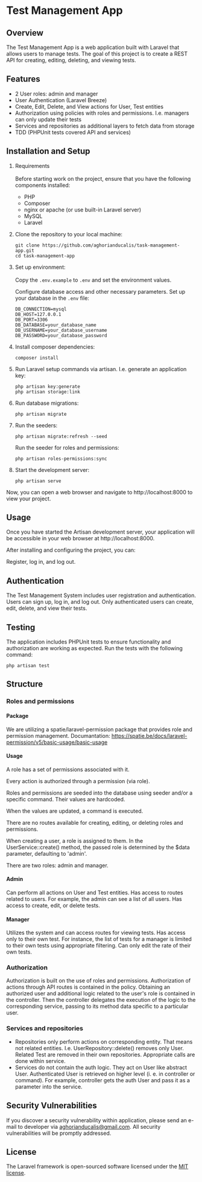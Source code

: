 # Test Management App

## Overview

The Test Management App is a web application built with Laravel that allows users to manage tests. 
The goal of this project is to create a REST API for creating, editing, deleting, and viewing tests.

## Features
- 2 User roles: admin and manager
- User Authentication (Laravel Breeze)
- Create, Edit, Delete, and View actions for User, Test entities
- Authorization using policies with roles and permissions. I.e. managers can only update their tests
- Services and repositories as additional layers to fetch data from storage
- TDD (PHPUnit tests covered API and services)

## Installation and Setup

1. Requirements
   <br><br>
   Before starting work on the project, ensure that you have the following components installed:
    - PHP
    - Composer
    - nginx or apache (or use built-in Laravel server)
    - MySQL
    - Laravel
2. Clone the repository to your local machine:
   ```shell
   git clone https://github.com/aghorianducalis/task-management-app.git
   cd task-management-app
   ```
3. Set up environment:
   <br><br>
   Copy the `.env.example` to `.env` and set the environment values.

   Configure database access and other necessary parameters. Set up your database in the `.env` file:
   ```shell
   DB_CONNECTION=mysql
   DB_HOST=127.0.0.1
   DB_PORT=3306
   DB_DATABASE=your_database_name
   DB_USERNAME=your_database_username
   DB_PASSWORD=your_database_password
   ```

4. Install composer dependencies:
    ```shell
    composer install
    ```
5. Run Laravel setup commands via artisan. I.e. generate an application key:
    ```shell
    php artisan key:generate
    php artisan storage:link
    ```
   
6. Run database migrations:
    ```shell
    php artisan migrate
    ```

7. Run the seeders:
   ```shell
   php artisan migrate:refresh --seed
   ```
   Run the seeder for roles and permissions:
   ```shell
   php artisan roles-permissions:sync
   ```

8. Start the development server:
   ```shell
   php artisan serve
   ```

Now, you can open a web browser and navigate to http://localhost:8000 to view your project.


## Usage

Once you have started the Artisan development server, your application will be accessible in your web browser at http://localhost:8000.

After installing and configuring the project, you can:

Register, log in, and log out.

## Authentication

The Test Management System includes user registration and authentication. Users can sign up, log in, and log out. Only authenticated users can create, edit, delete, and view their tests.

## Testing

The application includes PHPUnit tests to ensure functionality and authorization are working as expected. Run the tests with the following command:
   ```shell
   php artisan test
   ```

## Structure

### Roles and permissions

#### Package
We are utilizing a spatie/laravel-permission package that provides role and permission management.
Documantation: https://spatie.be/docs/laravel-permission/v5/basic-usage/basic-usage

#### Usage

A role has a set of permissions associated with it.

Every action is authorized through a permission (via role).

Roles and permissions are seeded into the database using seeder and/or a specific command. Their values are hardcoded.

When the values are updated, a command is executed.

There are no routes available for creating, editing, or deleting roles and permissions.

When creating a user, a role is assigned to them. In the UserService::create() method, the passed role is determined by the $data parameter, defaulting to 'admin'.

There are two roles: admin and manager.

#### Admin
Can perform all actions on User and Test entities.
Has access to routes related to users. For example, the admin can see a list of all users.
Has access to create, edit, or delete tests.

#### Manager
Utilizes the system and can access routes for viewing tests.
Has access only to their own test. For instance, the list of tests for a manager is limited to their own tests using appropriate filtering.
Can only edit the rate of their own tests.

### Authorization
Authorization is built on the use of roles and permissions. Authorization of actions through API routes is contained in the policy. Obtaining an authorized user and additional logic related to the user's role is contained in the controller. Then the controller delegates the execution of the logic to the corresponding service, passing to its method data specific to a particular user.

### Services and repositories
- Repositories only perform actions on corresponding entity. That means not related entities. I.e. UserRepository::delete() removes only User. Related Test are removed in their own repositories. Appropriate calls are done within service.
  <br>
- Services do not contain the auth logic. They act on User like abstract User. Authenticated User is retrieved on higher level (i. e. in controller or command). For example, controller gets the auth User and pass it as a parameter into the service.

## Security Vulnerabilities

If you discover a security vulnerability within application, please send an e-mail to developer via [aghorianducalis@gmail.com](mailto:aghorianducalis@gmail.com). All security vulnerabilities will be promptly addressed.

## License

The Laravel framework is open-sourced software licensed under the [MIT license](https://opensource.org/licenses/MIT).
